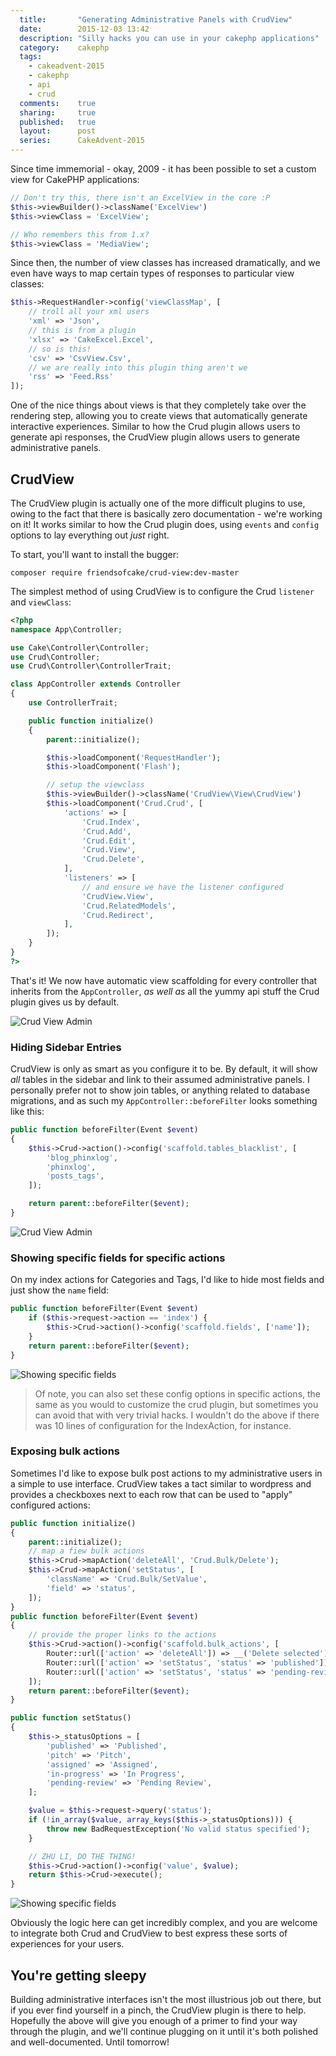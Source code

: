 ```yaml
---
  title:       "Generating Administrative Panels with CrudView"
  date:        2015-12-03 13:42
  description: "Silly hacks you can use in your cakephp applications"
  category:    cakephp
  tags:
    - cakeadvent-2015
    - cakephp
    - api
    - crud
  comments:    true
  sharing:     true
  published:   true
  layout:      post
  series:      CakeAdvent-2015
---
```


Since time immemorial - okay, 2009 - it has been possible to set a custom view for CakePHP applications:

```php
// Don't try this, there isn't an ExcelView in the core :P
$this->viewBuilder()->className('ExcelView')
$this->viewClass = 'ExcelView';

// Who remembers this from 1.x?
$this->viewClass = 'MediaView';
```

Since then, the number of view classes has increased dramatically, and we even have ways to map certain types of responses to particular view classes:

```php
$this->RequestHandler->config('viewClassMap', [
    // troll all your xml users
    'xml' => 'Json',
    // this is from a plugin
    'xlsx' => 'CakeExcel.Excel',
    // so is this!
    'csv' => 'CsvView.Csv',
    // we are really into this plugin thing aren't we
    'rss' => 'Feed.Rss'
]);
```

One of the nice things about views is that they completely take over the rendering step, allowing you to create views that automatically generate interactive experiences. Similar to how the Crud plugin allows users to generate api responses, the CrudView plugin allows users to generate administrative panels.

## CrudView

The CrudView plugin is actually one of the more difficult plugins to use, owing to the fact that there is basically zero documentation - we're working on it! It works similar to how the Crud plugin does, using `events` and `config` options to lay everything out *just* right.

To start, you'll want to install the bugger:

```shell
composer require friendsofcake/crud-view:dev-master
```

The simplest method of using CrudView is to configure the Crud `listener` and `viewClass`:


```php
<?php
namespace App\Controller;

use Cake\Controller\Controller;
use Crud\Controller;
use Crud\Controller\ControllerTrait;

class AppController extends Controller
{
    use ControllerTrait;

    public function initialize()
    {
        parent::initialize();

        $this->loadComponent('RequestHandler');
        $this->loadComponent('Flash');

        // setup the viewclass
        $this->viewBuilder()->className('CrudView\View\CrudView')
        $this->loadComponent('Crud.Crud', [
            'actions' => [
                'Crud.Index',
                'Crud.Add',
                'Crud.Edit',
                'Crud.View',
                'Crud.Delete',
            ],
            'listeners' => [
                // and ensure we have the listener configured
                'CrudView.View',
                'Crud.RelatedModels',
                'Crud.Redirect',
            ],
        ]);
    }
}
?>
```

That's it! We now have automatic view scaffolding for every controller that inherits from the `AppController`, *as well as* all the yummy api stuff the Crud plugin gives us by default.

![Crud View Admin](/images/2015/03/admin.png)

### Hiding Sidebar Entries

CrudView is only as smart as you configure it to be. By default, it will show *all* tables in the sidebar and link to their assumed administrative panels. I personally prefer not to show join tables, or anything related to database migrations, and as such my `AppController::beforeFilter` looks something like this:

```php
public function beforeFilter(Event $event)
{
    $this->Crud->action()->config('scaffold.tables_blacklist', [
        'blog_phinxlog',
        'phinxlog',
        'posts_tags',
    ]);

    return parent::beforeFilter($event);
}
```

![Crud View Admin](/images/2015/03/limit-sidebar.png)

### Showing specific fields for specific actions

On my index actions for Categories and Tags, I'd like to hide most fields and just show the `name` field:

```php
public function beforeFilter(Event $event)
    if ($this->request->action == 'index') {
        $this->Crud->action()->config('scaffold.fields', ['name']);
    }
    return parent::beforeFilter($event);
}
```

![Showing specific fields](/images/2015/03/show-specific-fields.png)

> Of note, you can also set these config options in specific actions, the same as you would to customize the crud plugin, but sometimes you can avoid that with very trivial hacks. I wouldn't do the above if there was 10 lines of configuration for the IndexAction, for instance.

### Exposing bulk actions

Sometimes I'd like to expose bulk post actions to my administrative users in a simple to use interface. CrudView takes a tact similar to wordpress and provides a checkboxes next to each row that can be used to "apply" configured actions:

```php
public function initialize()
{
    parent::initialize();
    // map a fiew bulk actions
    $this->Crud->mapAction('deleteAll', 'Crud.Bulk/Delete');
    $this->Crud->mapAction('setStatus', [
        'className' => 'Crud.Bulk/SetValue',
        'field' => 'status',
    ]);
}
public function beforeFilter(Event $event)
{
    // provide the proper links to the actions
    $this->Crud->action()->config('scaffold.bulk_actions', [
        Router::url(['action' => 'deleteAll']) => __('Delete selected'),
        Router::url(['action' => 'setStatus', 'status' => 'published']) => __('Make published'),
        Router::url(['action' => 'setStatus', 'status' => 'pending-review']) => __('Set to pending'),
    ]);
    return parent::beforeFilter($event);
}

public function setStatus()
{
    $this->_statusOptions = [
        'published' => 'Published',
        'pitch' => 'Pitch',
        'assigned' => 'Assigned',
        'in-progress' => 'In Progress',
        'pending-review' => 'Pending Review',
    ];

    $value = $this->request->query('status');
    if (!in_array($value, array_keys($this->_statusOptions))) {
        throw new BadRequestException('No valid status specified');
    }

    // ZHU LI, DO THE THING!
    $this->Crud->action()->config('value', $value);
    return $this->Crud->execute();
}
```

![Showing specific fields](/images/2015/03/bulk-actions.png)

Obviously the logic here can get incredibly complex, and you are welcome to integrate both Crud and CrudView to best express these sorts of experiences for your users.

## You're getting sleepy

Building administrative interfaces isn't the most illustrious job out there, but if you ever find yourself in a pinch, the CrudView plugin is there to help. Hopefully the above will give you enough of a primer to find your way through the plugin, and we'll continue plugging on it until it's both polished and well-documented. Until tomorrow!
